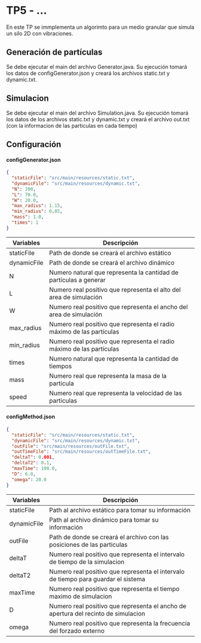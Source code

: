 # TP5 - ...

En este TP se immplementa un algorimto para un medio granular que simula un silo 2D con vibraciones.

## Generación de partículas

Se debe ejecutar el main del archivo Generator.java. Su ejecución tomará los datos de configGenerator.json y creará los archivos static.txt y dynamic.txt.

## Simulacion 

Se debe ejecutar el main del archivo Simulation.java. Su ejecución tomará los datos de los archivos static.txt y dynamic.txt y creará el archivo out.txt (con la informacion de las particulas en cada tiempo)

## Configuración

#### configGenerator.json 

``` json
{
  "staticFile": "src/main/resources/static.txt",
  "dynamicFile": "src/main/resources/dynamic.txt",
  "N": 200,
  "L": 70.0,
  "W": 20.0,
  "max_radius": 1.15,
  "min_radius": 0.85,
  "mass": 1.0,
  "times": 1
}
```

| Variables    | Descripción                                                           |
|--------------|-----------------------------------------------------------------------|
| staticFile   | Path de donde se creará el archivo estático                           | 
| dynamicFile  | Path de donde se creará el archivo dinámico                           | 
| N            | Numero natural que representa la cantidad de partículas a generar     | 
| L            | Numero real positivo que representa el alto del area de simulación    | 
| W            | Numero real positivo que representa el ancho del area de simulación   | 
| max_radius   | Numero real positivo que representa el radio máximo de las partículas | 
| min_radius   | Numero real positivo que representa el radio máximo de las partículas | 
| times        | Numero natural que representa la cantidad de tiempos                  |
| mass         | Numero real que representa la masa de la particula                    |   
| speed        | Numero real que representa la velocidad de las particulas             |      
 
#### configMethod.json 

``` json
{
  "staticFile": "src/main/resources/static.txt",
  "dynamicFile": "src/main/resources/dynamic.txt",
  "outFile": "src/main/resources/outFile.txt",
  "outTimeFile": "src/main/resources/outTimeFile.txt",
  "deltaT": 0.001,
  "deltaT2": 0.1,
  "maxTime": 100.0,
  "D": 6.0,
  "omega": 20.0
}
```

| Variables                 | Descripción                                                                          |
|---------------------------|--------------------------------------------------------------------------------------|
| staticFile                | Path al archivo estático para tomar su información                                   | 
| dynamicFile               | Path al archivo dinámico para tomar su información                                   | 
| outFile                   | Path de donde se creará el archivo con las posiciones de las particulas              | 
| deltaT                    | Numero real positivo que representa el intervalo de tiempo de la simulacion          | 
| deltaT2                   | Numero real positivo que representa el intervalo de tiempo para guardar el sistema   | 
| maxTime                   | Numero real positivo que representa el tiempo maximo de simulacion                   | 
| D                         | Numero real positivo que representa el ancho de apertura del recinto de simulacion   | 
| omega                     | Numero real positivo que representa la frecuencia del forzado externo                | 
 